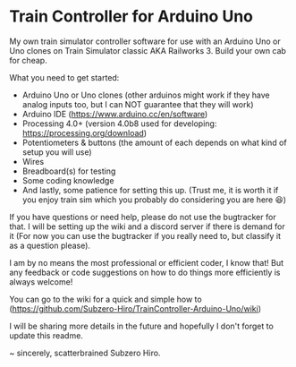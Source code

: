 # Train Controller for Arduino Uno
My own train simulator controller software for use with an Arduino Uno or Uno clones on Train Simulator classic AKA Railworks 3. Build your own cab for cheap.

What you need to get started:
- Arduino Uno or Uno clones (other arduinos might work if they have analog inputs too, but I can NOT guarantee that they will work)
- Arduino IDE (https://www.arduino.cc/en/software)
- Processing 4.0+ (version 4.0b8 used for developing: https://processing.org/download)
- Potentiometers & buttons (the amount of each depends on what kind of setup you will use)
- Wires
- Breadboard(s) for testing
- Some coding knowledge
- And lastly, some patience for setting this up. (Trust me, it is worth it if you enjoy train sim which you probably do considering you are here 😆)

If you have questions or need help, please do not use the bugtracker for that. I will be setting up the wiki and a discord server if there is demand for it (For now you can use the bugtracker if you really need to, but classify it as a question please).

I am by no means the most professional or efficient coder, I know that! But any feedback or code suggestions on how to do things more efficiently is always welcome!

You can go to the wiki for a quick and simple how to (https://github.com/Subzero-Hiro/TrainController-Arduino-Uno/wiki)

I will be sharing more details in the future and hopefully I don't forget to update this readme.

~ sincerely, scatterbrained Subzero Hiro.
